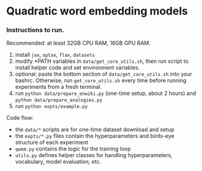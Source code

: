 # Quadratic word embedding models

### Instructions to run.

Recommended: at least 32GB CPU RAM, 16GB GPU RAM.

1. install `jax`, `optax`, `flax`, `datasets`
2. modify *PATH variables in `data/get_core_utils.sh`, then run script to install helper code and set environment variables.
3. optional: paste the bottom section of `data/get_core_utils.sh` into your bashrc. Otherwise, run `get_core_utils.sh` every time before running experiments from a fresh terminal.
4. run `python data/prepare_enwiki.py` (one-time setup, about 2 hours) and `python data/prepare_analogies.py`
5. run `python expts/example.py`

Code flow:
* the `data/*` scripts are for one-time dataset download and setup
* the `expts/*.py` files contain the hyperparameters and birds-eye structure of each experiment
* `qwem.py` contains the logic for the training loop
* `utils.py` defines helper classes for handling hyperparameters, vocabulary, model evaluation, etc.
